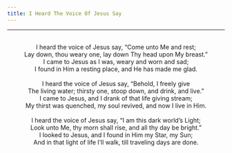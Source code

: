 ```yaml
---
title: I Heard The Voice Of Jesus Say
---
```


---
<center>
<br/>
I heard the voice of Jesus say, “Come unto Me and rest;<br/>
Lay down, thou weary one, lay down Thy head upon My breast.”<br/>
I came to Jesus as I was, weary and worn and sad;<br/>
I found in Him a resting place, and He has made me glad.<br/>
<br/>
I heard the voice of Jesus say, “Behold, I freely give<br/>
The living water; thirsty one, stoop down, and drink, and live.”<br/>
I came to Jesus, and I drank of that life giving stream;<br/>
My thirst was quenched, my soul revived, and now I live in Him.<br/>
<br/>
I heard the voice of Jesus say, “I am this dark world’s Light;<br/>
Look unto Me, thy morn shall rise, and all thy day be bright.”<br/>
I looked to Jesus, and I found in Him my Star, my Sun;<br/>
And in that light of life I’ll walk, till traveling days are done.<br/>

</center>